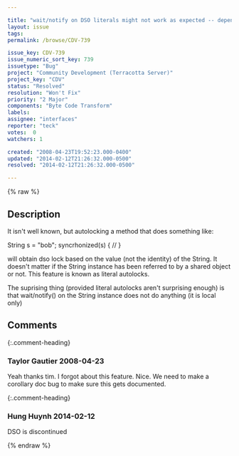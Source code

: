 ```yaml
---

title: "wait/notify on DSO literals might not work as expected -- depends on what you expect :-)"
layout: issue
tags: 
permalink: /browse/CDV-739

issue_key: CDV-739
issue_numeric_sort_key: 739
issuetype: "Bug"
project: "Community Development (Terracotta Server)"
project_key: "CDV"
status: "Resolved"
resolution: "Won't Fix"
priority: "2 Major"
components: "Byte Code Transform"
labels: 
assignee: "interfaces"
reporter: "teck"
votes:  0
watchers: 1

created: "2008-04-23T19:52:23.000-0400"
updated: "2014-02-12T21:26:32.000-0500"
resolved: "2014-02-12T21:26:32.000-0500"

---
```




{% raw %}



## Description

<div markdown="1" class="description">

It isn't well known, but autolocking a method that does something like:

String s = "bob";
syncrhonized(s) {
  //
} 

will obtain dso lock based on the value (not the identity) of the String. It doesn't matter if the String instance has been referred to by a shared object or not. This feature is known as literal autolocks. 

The suprising thing (provided literal autolocks aren't surprising enough) is that wait/notify() on the String instance does not do anything (it is local only)





</div>

## Comments


{:.comment-heading}
### **Taylor Gautier** <span class="date">2008-04-23</span>

<div markdown="1" class="comment">

Yeah thanks tim.  I  forgot about this feature.  Nice.  We need to make a corollary doc bug to make sure this gets documented.

</div>


{:.comment-heading}
### **Hung Huynh** <span class="date">2014-02-12</span>

<div markdown="1" class="comment">

DSO is discontinued

</div>



{% endraw %}
